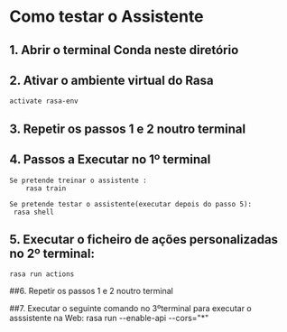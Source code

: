 # Como testar o Assistente

## 1. Abrir o terminal Conda neste diretório

## 2. Ativar o ambiente virtual do Rasa
    activate rasa-env

## 3. Repetir os passos 1 e 2 noutro terminal

## 4. Passos a Executar no 1º terminal
    Se pretende treinar o assistente :
        rasa train

    Se pretende testar o assistente(executar depois do passo 5):
     rasa shell
     

## 5. Executar o ficheiro de ações personalizadas no 2º terminal:
    rasa run actions

##6. Repetir os passos 1 e 2 noutro terminal

##7. Executar o seguinte comando no 3ºterminal para executar o asssistente na Web:
     rasa run --enable-api --cors="*"


    
